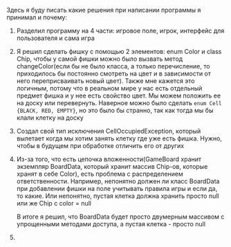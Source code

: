 Здесь я буду писать какие решения при написании программы я принимал и почему:

1. Разделил программу на 4 части: игровое поле, игрок, интерфейс для пользователя и сама игра
2. Я решил сделать фишку с помощью 2 элементов: enum Color и class Chip, чтобы у самой фишки можно было вызвать метод changeColor(если бы не было класса, а только перечисление, то приходилось бы постоянно смотреть на цвет и в зависимости от него переприсваивать новый цвет). Также мне кажется это логичным, потому что в реальном мире у нас есть отдельный предмет фишка и у нее есть свойство цвет. Мы можем положить ее на доску или перевернуть. Наверное можно было сделать ```enum Cell {BLACK, RED, EMPTY}```, но это было бы странно, так как тогда мы бы клали клетку на доску
3. Создал свой тип исключения CellOccupiedException, который вылетает когда мы хотим занять клетку где уже есть фишка. Нужно, чтобы в будущем при обработке отличить его от других 
4. Из-за того, что есть цепочка вложенности(GameBoard хранит экземпляр BoardData, который хранит массив Chip-ов, которые хранят в себе Color), есть проблема с распределением ответственности. Например, непонятно должен ли класс BoardData при добавлении фишки на поле учитывать правила игры и если да, то какие. Или непонятно, пустая клетка должна хранить просто null или же Chip с color = null

    В итоге я решил, что BoardData будет просто двумерным массивом с упрощенными методами доступа, а пустая клетка - просто null 
5. 